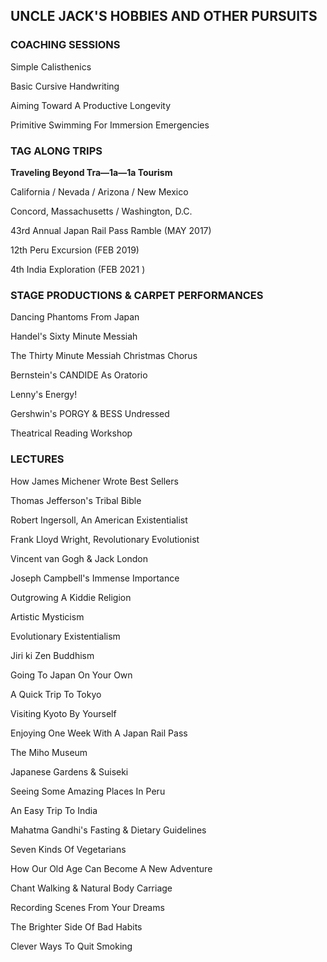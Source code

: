 <main>

## UNCLE JACK'S HOBBIES AND OTHER PURSUITS
<!-- TODO: four dots -->

### COACHING SESSIONS
Simple Calisthenics

Basic Cursive Handwriting

Aiming Toward A Productive Longevity

Primitive Swimming For Immersion Emergencies

### TAG ALONG TRIPS
**Traveling Beyond Tra—1a—1a Tourism**

California / Nevada / Arizona / New Mexico

Concord, Massachusetts / Washington, D.C.

43rd Annual Japan Rail Pass Ramble (MAY 2017)

12th Peru Excursion (FEB 2019)

4th India Exploration (FEB 2021 )

### STAGE PRODUCTIONS & CARPET PERFORMANCES
Dancing Phantoms From Japan

Handel's Sixty Minute Messiah

The Thirty Minute Messiah Christmas Chorus

Bernstein's CANDIDE As Oratorio

Lenny's Energy!

Gershwin's PORGY & BESS Undressed

Theatrical Reading Workshop

### LECTURES
How James Michener Wrote Best Sellers

Thomas Jefferson's Tribal Bible

Robert Ingersoll, An American Existentialist

Frank Lloyd Wright, Revolutionary Evolutionist

Vincent van Gogh & Jack London

Joseph Campbell's Immense Importance

Outgrowing A Kiddie Religion

Artistic Mysticism

Evolutionary Existentialism

Jiri ki Zen Buddhism

Going To Japan On Your Own

A Quick Trip To Tokyo

Visiting Kyoto By Yourself

Enjoying One Week With A Japan Rail Pass

The Miho Museum

Japanese Gardens & Suiseki

Seeing Some Amazing Places In Peru

An Easy Trip To India

Mahatma Gandhi's Fasting & Dietary Guidelines

Seven Kinds Of Vegetarians

How Our Old Age Can Become A New Adventure

Chant Walking & Natural Body Carriage

Recording Scenes From Your Dreams

The Brighter Side Of Bad Habits

Clever Ways To Quit Smoking

</main>